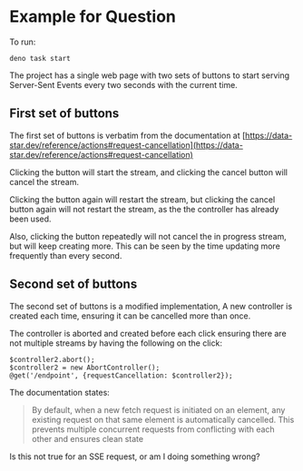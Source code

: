 # Example for Question

To run:

```
deno task start
```

The project has a single web page with two sets of buttons to start serving
Server-Sent Events every two seconds with the current time.

## First set of buttons

The first set of buttons is verbatim from the documentation at
[https://data-star.dev/reference/actions#request-cancellation](https://data-star.dev/reference/actions#request-cancellation)

Clicking the button will start the stream, and clicking the cancel button will
cancel the stream.

Clicking the button again will restart the stream, but clicking the cancel
button again will not restart the stream, as the the controller has already been
used.

Also, clicking the button repeatedly will not cancel the in progress stream, but
will keep creating more. This can be seen by the time updating more frequently
than every second.

## Second set of buttons

The second set of buttons is a modified implementation, A new controller is
created each time, ensuring it can be cancelled more than once.

The controller is aborted and created before each click ensuring there are not
multiple streams by having the following on the click:

```
$controller2.abort(); 
$controller2 = new AbortController();
@get('/endpoint', {requestCancellation: $controller2});
```

The documentation states:

> By default, when a new fetch request is initiated on an element, any existing
> request on that same element is automatically cancelled. This prevents
> multiple concurrent requests from conflicting with each other and ensures
> clean state

Is this not true for an SSE request, or am I doing something wrong?
